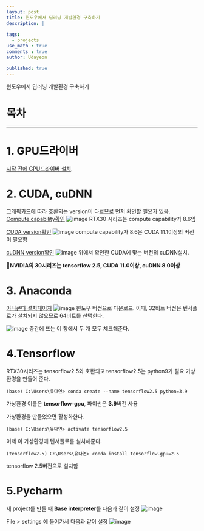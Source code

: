 ```yaml
---
layout: post
title: 윈도우에서 딥러닝 개발환경 구축하기 
description: |
  
tags:
  - projects
use_math : true
comments : true
author: Udayeon

published: true
---
```


윈도우에서 딥러닝 개발환경 구축하기 

# 목차
* * *

# 1. GPU드라이버
[시작 전에 GPU드라이버 설치](https://www.nvidia.co.kr/Download/index.aspx?lang=kr).   
   
# 2. CUDA, cuDNN
그래픽카드에 따라 호환되는 version이 다르므로 먼저 확인할 필요가 있음.      
[Compute capability확인](https://developer.nvidia.com/cuda-gpus)
![image](https://user-images.githubusercontent.com/69246778/142557347-6fc03f09-fc83-4bf4-b1dd-78e61e5fadc4.png)
RTX30 시리즈는 compute capability가 8.6임   
   
[CUDA version확인](https://en.wikipedia.org/wiki/CUDA)
![image](https://user-images.githubusercontent.com/69246778/142557607-ea7771bb-0a9c-48b4-b7f8-fb1ba32bd889.png)
compute capability가 8.6은 CUDA 11.1이상의 버전이 필요함   
   
[cuDNN version확인](https://developer.nvidia.com/rdp/cudnn-download)
![image](https://user-images.githubusercontent.com/69246778/142557757-3f576d56-0fad-41b1-a8f8-d04fdb25530e.png)
위에서 확인한 CUDA에 맞는 버전의 cuDNN설치.

📌**NVIDIA의 30시리즈는 tensorflow 2.5, CUDA 11.0이상, cuDNN 8.0이상**

# 3. Anaconda
[아나콘다 설치페이지](https://www.anaconda.com/products/individual)
![image](https://user-images.githubusercontent.com/69246778/142382694-721a7f92-af02-4d2c-b1bf-557af4ae4334.png)
윈도우 버전으로 다운로드. 이때, 32비트 버전은 텐서플로가 설치되지 않으므로 64비트를 선택한다.
   
![image](https://user-images.githubusercontent.com/69246778/142382837-5de79d48-3edc-4b46-9028-0d3b8cfb4d97.png)
중간에 뜨는 이 창에서 두 개 모두 체크해준다.
   
# 4.Tensorflow
RTX30시리즈는 tensorflow2.5와 호환되고 tensorflow2.5는 python9가 필요
가상환경을 만들어 준다.
```
(base) C:\Users\유다연> conda create --name tensorflow2.5 python=3.9
```
가상환경 이름은 **tensorflow-gpu**, 파이썬은 **3.9**버전 사용
   
가상환경을 만들었으면 활성화한다.
```
(base) C:\Users\유다연> activate tensorflow2.5
```
   
이제 이 가상환경에 텐서플로를 설치해준다.
```
(tensorflow2.5) C:\Users\유다연> conda install tensorflow-gpu=2.5
```
tensorflow 2.5버전으로 설치함   

# 5.Pycharm
새 project를 만들 때 **Base interpreter**를 다음과 같이 설정
![image](https://user-images.githubusercontent.com/69246778/142384513-c793af11-9609-45fc-8d58-91380abe86b0.png)
   
File > settings 에 들어가서 다음과 같이 설정
![image](https://user-images.githubusercontent.com/69246778/142558176-d4443a90-484b-4f01-8984-e534bc67e24f.png)
